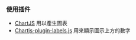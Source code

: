### 使用插件

- [ChartJS](https://www.chartjs.org/) 用以產生圖表
- [Chartjs-plugin-labels.js](https://cdn.jsdelivr.net/gh/emn178/chartjs-plugin-labels/src/chartjs-plugin-labels.js) 用來顯示圖示上方的數字

